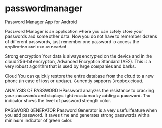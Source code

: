# passwordmanager
Password Manager App for Android

Password Manager is an application where you can safely store your passwords and some other data. Now you do not have to remember dozens of different passwords, just remember one password to access the application and use as needed.

Strong encryption
Your data is always encrypted on the device and in the cloud 256-bit encryption, Advanced Encryption Standard (AES). This is a very robust algorithm that is used by large companies and banks.

Cloud
You can quickly restore the entire database from the cloud to a new phone (in case of loss or update). Currently supports Dropbox cloud.

ANALYSIS OF PASSWORD
HPassword analyzes the resistance to cracking your passwords and displays light resistance by adding a password. The indicator shows the level of password strength color.

PASSWORD GENERATOR
Password Generator is a very useful feature when you add password. It saves time and generates strong passwords with a minimum indicator of green color.
